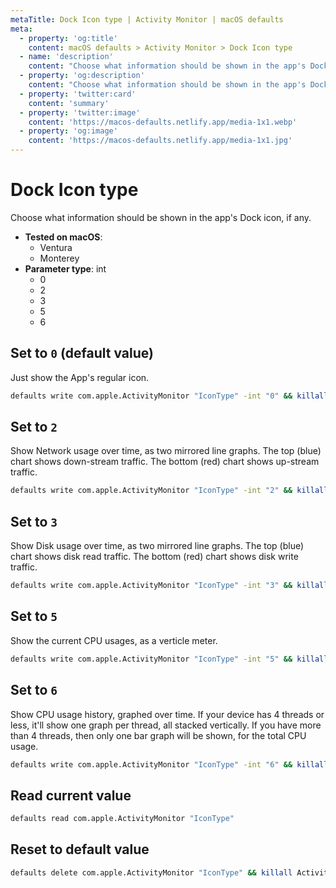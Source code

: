 ```yaml
---
metaTitle: Dock Icon type | Activity Monitor | macOS defaults
meta:
  - property: 'og:title'
    content: macOS defaults > Activity Monitor > Dock Icon type
  - name: 'description'
    content: "Choose what information should be shown in the app's Dock icon, if any."
  - property: 'og:description'
    content: "Choose what information should be shown in the app's Dock icon, if any."
  - property: 'twitter:card'
    content: 'summary'
  - property: 'twitter:image'
    content: 'https://macos-defaults.netlify.app/media-1x1.webp'
  - property: 'og:image'
    content: 'https://macos-defaults.netlify.app/media-1x1.jpg'
---
```


# Dock Icon type

Choose what information should be shown in the app's Dock icon, if any.

<!-- break lists -->

- **Tested on macOS**:
  - Ventura
  - Monterey
- **Parameter type**: int
  - 0
  - 2
  - 3
  - 5
  - 6

## Set to `0` (default value)

Just show the App's regular icon.

```bash
defaults write com.apple.ActivityMonitor "IconType" -int "0" && killall Activity\ Monitor
```

## Set to `2`

Show Network usage over time, as two mirrored line graphs.
The top (blue) chart shows down-stream traffic.
The bottom (red) chart shows up-stream traffic.

```bash
defaults write com.apple.ActivityMonitor "IconType" -int "2" && killall Activity\ Monitor
```

## Set to `3`

Show Disk usage over time, as two mirrored line graphs.
The top (blue) chart shows disk read traffic.
The bottom (red) chart shows disk write traffic.

```bash
defaults write com.apple.ActivityMonitor "IconType" -int "3" && killall Activity\ Monitor
```

## Set to `5`

Show the current CPU usages, as a verticle meter.

```bash
defaults write com.apple.ActivityMonitor "IconType" -int "5" && killall Activity\ Monitor
```

## Set to `6`

Show CPU usage history, graphed over time.
If your device has 4 threads or less, it'll show one graph per thread, all stacked vertically.
If you have more than 4 threads, then only one bar graph will be shown, for the total CPU usage.

```bash
defaults write com.apple.ActivityMonitor "IconType" -int "6" && killall Activity\ Monitor
```

## Read current value

```bash
defaults read com.apple.ActivityMonitor "IconType"
```

## Reset to default value

```bash
defaults delete com.apple.ActivityMonitor "IconType" && killall Activity\ Monitor
```
